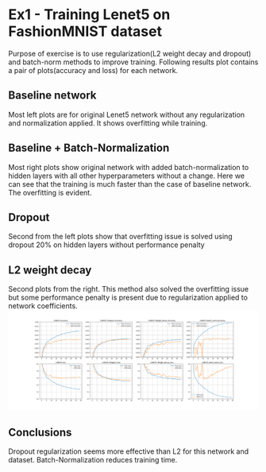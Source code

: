 # Ex1 - Training Lenet5 on FashionMNIST dataset
Purpose of exercise is to use regularization(L2 weight decay and dropout) and batch-norm methods to improve training.
Following results plot contains a pair of plots(accuracy and loss) for each network.
## Baseline network
Most left plots are for original Lenet5 network without any regularization and normalization applied. It shows overfitting while training.
## Baseline + Batch-Normalization
Most right plots show original network with added batch-normalization to hidden layers with all other hyperparameters without a change. Here we can see that the training is much faster than the case of baseline network. The overfitting is evident.
## Dropout
Second from the left plots show that overfitting issue is solved using dropout 20% on hidden layers without performance penalty
## L2 weight decay
Second plots from the right. This method also solved the overfitting issue but some performance penalty is present due to regularization applied to network coefficients.
![plot](https://github.com/igor-on-git/Course-Deep-Learning/blob/main/Ex1/results.png?raw=true)
## Conclusions
Dropout regularization seems more effective than L2 for this network and dataset. Batch-Normalization reduces training time.
